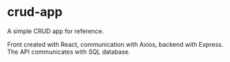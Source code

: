 # crud-app
A simple CRUD app for reference.    

Front created with React, communication with Axios, backend with Express. The API communicates with SQL database. 
